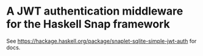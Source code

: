 # A JWT authentication middleware for the Haskell Snap framework

See https://hackage.haskell.org/package/snaplet-sqlite-simple-jwt-auth for docs.

